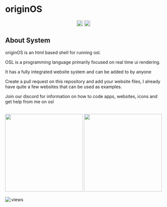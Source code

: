 # originOS

<p align="center">
<a href="https://discord.gg/HNycesXRy5"><img src="https://discordapp.com/api/guilds/1147362734300725298/widget.png?style=shield" height="20"></a>
<a><img src="https://github.com/Mistium/Origin-OS/assets/92952823/5842a2de-2a28-4863-bd0f-b2c55e658628" height="20"></a>


</p>

## About System

originOS is an html based shell for running osl.

OSL is a programming language primarily focused on real time ui rendering.

It has a fully integrated website system and can be added to by anyone

Create a pull request on this repository and add your website files, I already have quite a few websites that can be used as examples.

Join our discord for information on how to code apps, websites, icons and get help from me on osl
<p align="center">
    <br>
  <img src ="https://github.com/Mistium/Origin-OS/assets/92952823/381b4e72-7bb9-4dfe-91cf-ac32f2bb1912" height=250px>
  <img src ="https://github.com/Mistium/Origin-OS/blob/main/Websites/origin.web/assets/Summit1.png" height=250px>
</p>

<img src="https://count.getloli.com/get/@mistium/origin" alt=":views"/>
